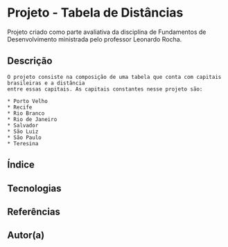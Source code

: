 # Projeto - Tabela de Distâncias
Projeto criado como parte avaliativa da disciplina de Fundamentos de Desenvolvimento ministrada 
pelo professor Leonardo Rocha.

## Descrição 

    O projeto consiste na composição de uma tabela que conta com capitais brasileiras e a distância 
    entre essas capitais. As capitais constantes nesse projeto são:

    * Porto Velho
    * Recife
    * Rio Branco
    * Rio de Janeiro
    * Salvador
    * São Luiz 
    * São Paulo
    * Teresina 

## Índice 
 




## Tecnologias 

## Referências 

## Autor(a)
